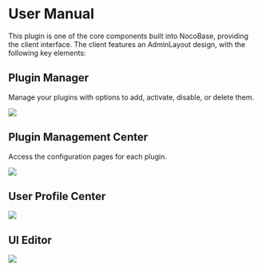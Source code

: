 # User Manual

This plugin is one of the core components built into NocoBase, providing the client interface. The client features an AdminLayout design, with the following key elements:

## Plugin Manager

Manage your plugins with options to add, activate, disable, or delete them.

![](https://static-docs.nocobase.com/23ee6d074e2829617c4b766282c16627.png)

## Plugin Management Center

Access the configuration pages for each plugin.

![](https://static-docs.nocobase.com/f0236b3cf5b65c39fa723c66a182d214.png)

## User Profile Center

![](https://static-docs.nocobase.com/58ff74ebe37542180e7fd2629f940a79.png)

## UI Editor

![](https://static-docs.nocobase.com/8dc5d2b1e4487622e40e8a6510e3e492.png)
